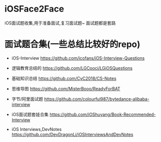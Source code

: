 # iOSFace2Face
iOS面试题收集,用于准备面试,复习面试题~ 面试题都是套路


# 面试题合集(一些总结比较好的repo)

-  iOS-Interview https://github.com/icofans/iOS-Interview-Questions

- 逻辑教育总结的 https://github.com/LGCooci/LGiOSQuestions

- 基础知识总结 https://github.com/CyC2018/CS-Notes

- 思维导图 https://github.com/MisterBooo/ReadyForBAT

- 字节/阿里面试题 https://github.com/colourful987/bytedance-alibaba-interview

- iOS面试题套娃合集 https://github.com/iOShuyang/Book-Recommended-Interview 

- iOS Interviews,DevNotes https://github.com/DevDragonLi/iOSInterviewsAndDevNotes
